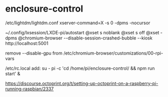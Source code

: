 # enclosure-control

/etc/lightdm/lightdm.conf
xserver-command=X -s 0 -dpms -nocursor

~/.config/lxsession/LXDE-pi/autostart 
@xset s noblank
@xset s off
@xset -dpms
@chromium-browser --disable-session-crashed-bubble --kiosk http://localhost:5001


remove --disable-gpu from /etc/chromium-browser/customizations/00-rpi-vars


/etc/rc.local add:
su - pi -c 'cd /home/pi/enclosure-control/ && npm run start' &


https://discourse.octoprint.org/t/setting-up-octoprint-on-a-raspberry-pi-running-raspbian/2337